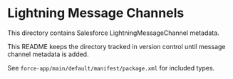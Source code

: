 # Lightning Message Channels

This directory contains Salesforce LightningMessageChannel metadata.

This README keeps the directory tracked in version control until message channel metadata is added.

See `force-app/main/default/manifest/package.xml` for included types.
